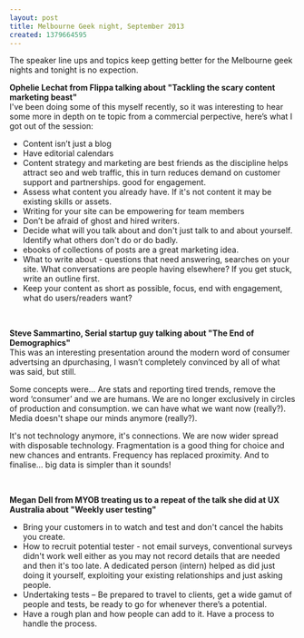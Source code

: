 ```yaml
---
layout: post
title: Melbourne Geek night, September 2013
created: 1379664595
---
```

<p align="left"><span>The speaker line ups and topics keep getting better for the Melbourne geek nights and tonight is no expection.</span></p><p align="left"><strong><span>Ophelie Lechat from Flippa talking about &quot;Tackling the scary content marketing beast&quot;</span></strong><br /><span>I&#39;ve been doing some of this myself recently, so it was interesting to hear some more in depth on te topic from a commercial perpective, here&rsquo;s what I got out of the session:</span></p><ul><li>Content isn&rsquo;t just a blog</li><li>Have editorial calendars</li><li>Content strategy and marketing are best friends as the discipline helps attract seo and web traffic, this in turn reduces demand on customer support and partnerships. good for engagement.</li><li>Assess what content you already have. If it&#39;s not content it may be existing skills or assets.</li><li>Writing for your site can be empowering for team members</li><li>Don&rsquo;t be afraid of ghost and hired writers.</li><li>Decide what will you talk about and don&#39;t just talk to and about yourself. Identify what others don&#39;t do or do badly.</li><li>ebooks of collections of posts are a great marketing idea.</li><li>What to write about - questions that need answering, searches on your site. What conversations are people having elsewhere? If you get stuck, write an outline first.</li><li>Keep your content as short as possible, focus, end with engagement, what do users/readers want?</li></ul><p>&nbsp;</p><p><strong><span>Steve Sammartino, Serial startup guy talking about &quot;The End of Demographics&quot;</span></strong><br /><span>This was an interesting presentation around the modern word of consumer advertsing an dpurchasing, I wasn&rsquo;t completely convinced by all of what was said, but still.</span></p><p><span>Some concepts were&hellip; Are stats and reporting tired trends, remove the word &lsquo;consumer&rsquo; and we are humans. We are no longer exclusively in circles of production and consumption. we can have what we want now (really?). Media doesn&#39;t shape our minds anymore (really?).</span></p><p><span>It&#39;s not technology anymore, it&#39;s connections. We are now wider spread with disposable technology. Fragmentation is a good thing for choice and new chances and entrants. Frequency has replaced proximity. And to finalise&hellip; big data is simpler than it sounds!</span></p><p>&nbsp;</p><p><strong>Megan Dell from MYOB treating us to a repeat of the talk she did at UX Australia about &quot;Weekly user testing&quot;</strong></p><ul><li>Bring your customers in to watch and test and don&#39;t cancel the habits you create.</li><li>How to recruit potential tester - not email surveys, conventional surveys didn&#39;t work well either as you may not record details that are needed and then it&#39;s too late. A dedicated person (intern) helped as did just doing it yourself, exploiting your existing relationships and just asking people.</li><li>Undertaking tests &ndash; Be prepared to travel to clients, get a wide gamut of people and tests, be ready to go for whenever there&rsquo;s a potential.</li><li>Have a rough plan and how people can add to it. Have a process to handle the process.</li></ul>
